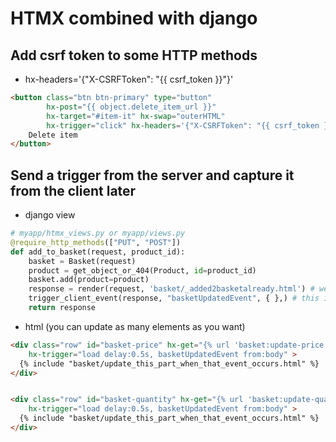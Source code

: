 # HTMX combined with django


## Add csrf token to some HTTP methods
* hx-headers='{"X-CSRFToken": "{{ csrf_token }}"}'
```html
<button class="btn btn-primary" type="button"
        hx-post="{{ object.delete_item_url }}"
        hx-target="#item-it" hx-swap="outerHTML"
        hx-trigger="click" hx-headers='{"X-CSRFToken": "{{ csrf_token }}"}'>
    Delete item
</button>
```


## Send a trigger from the server and capture it from the client later
* django view
```python
# myapp/htmx_views.py or myapp/views.py
@require_http_methods(["PUT", "POST"])
def add_to_basket(request, product_id):
    basket = Basket(request)
    product = get_object_or_404(Product, id=product_id)
    basket.add(product=product)
    response = render(request, 'basket/_added2basketalready.html') # we respond with whatever http response
    trigger_client_event(response, "basketUpdatedEvent", { },) # this is the trigger event
    return response
```

* html (you can update as many elements as you want)
```html
<div class="row" id="basket-price" hx-get="{% url 'basket:update-price' %}"
    hx-trigger="load delay:0.5s, basketUpdatedEvent from:body" >
  {% include "basket/update_this_part_when_that_event_occurs.html" %}
</div>


<div class="row" id="basket-quantity" hx-get="{% url 'basket:update-quantity' %}"
    hx-trigger="load delay:0.5s, basketUpdatedEvent from:body" >
  {% include "basket/update_this_part_when_that_event_occurs.html" %}
</div>
```
